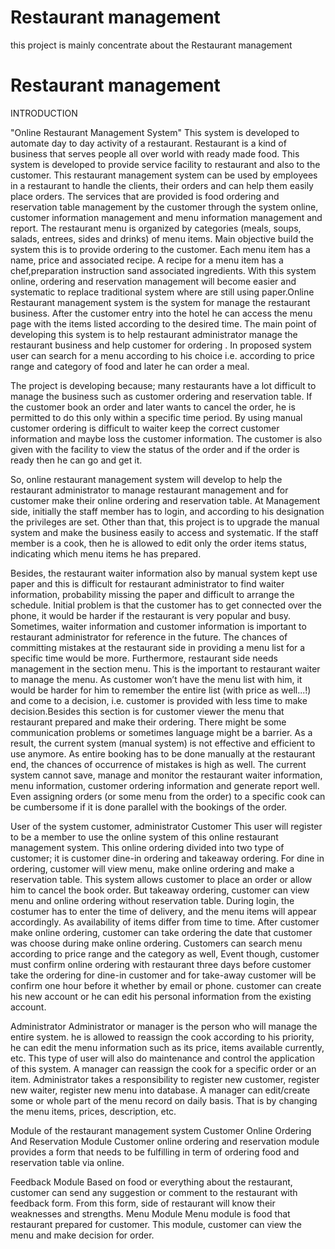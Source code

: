 
# Restaurant management
this project is mainly concentrate about the Restaurant management

# Restaurant management
INTRODUCTION 

"Online Restaurant Management System"  This system is developed to automate day to day activity of a restaurant. Restaurant is a kind of business that serves people all over world with ready made food. This system is developed to provide service facility to restaurant and also to the customer. This restaurant management system can be used by employees in a restaurant to handle the clients, their orders and can help them easily  place orders. The services that are provided is food ordering and reservation table management by the customer through the system online, customer information management and  menu information management and report. The restaurant menu is organized by categories (meals, soups, salads, entrees, sides and drinks) of menu items. 
Main objective build the system this is to provide ordering to the customer. Each menu item has a name, price and associated recipe. A recipe for a menu item has a chef,preparation instruction sand associated ingredients. With this system online, ordering and reservation management will become easier and systematic to replace traditional system where are still using paper.Online Restaurant management system is the system for manage the restaurant business. After  the customer entry into the hotel he can access the menu page with the items listed according to the desired time. 
The main point of developing this system is to help restaurant administrator manage the restaurant business and help customer for ordering . In proposed system user can search for a menu according to his choice i.e. according to price range and category of food and later he can order a meal.

The project is developing because; many restaurants have a lot difficult to manage the business such as customer ordering and reservation table. If the customer book an order and later wants to cancel the order, he is permitted to do this only within a specific time period. By using manual customer ordering is difficult to waiter keep the correct customer information and maybe loss the customer information. The customer is also given with the facility to view the status of the order and if the order is ready then he can go and get it.

So, online restaurant management system will develop to help the restaurant administrator to manage restaurant management and for customer make their online ordering and reservation table. At Management side, initially the staff member has to login, and according to his designation the privileges are set. Other than that, this project is to upgrade the manual system and make the business easily to access and systematic. If the staff member is a cook, then he is allowed to edit only the order items status, indicating which menu items he has prepared.


Besides, the restaurant waiter information also by manual system kept use paper and this is difficult for restaurant administrator to find waiter information, probability missing the paper and difficult to arrange the schedule. Initial problem is that the customer has to get connected over the phone, it would be harder if the restaurant is very popular and busy. Sometimes, waiter information and customer information is important to restaurant administrator for reference in the future. The chances of committing mistakes at the restaurant side in providing a menu list for a specific time would be more.
Furthermore, restaurant side needs management in the section menu. This is the important to restaurant waiter to manage the menu. As customer won’t have the menu list with him, it would be harder for him to remember the entire list (with price as well...!) and come to a decision, i.e. customer is provided with less time to make decision.Besides this section is for customer viewer the menu that restaurant prepared and make their ordering.
There might be some communication problems or sometimes language might be a barrier. As a result, the current system (manual system) is not effective and efficient to use anymore. As entire booking has to be done manually at the restaurant end, the chances of occurrence of mistakes is high as well. The current system cannot save, manage and monitor the restaurant waiter information, menu information, customer ordering information and generate report well. Even assigning orders (or some menu from the order) to a specific cook can be cumbersome if it is done parallel with the bookings of the order.

User of the system
customer, administrator
Customer
This user will register to be a member to use the online system of this online restaurant management system. This online ordering divided into two type of customer; it is customer dine-in ordering and takeaway ordering. For dine in ordering, customer will view menu, make online ordering and make a reservation table. This system allows customer to place an order or allow him to cancel the book order.  But takeaway ordering, customer can view menu and online ordering without reservation table. During login, the costumer has to enter the time of delivery, and the menu items will appear accordingly. As availability of items differ from time to time. After customer make online ordering, customer can take ordering the date that customer was choose during make online ordering. Customers can search menu according to price range and the category as well, Event though, customer must confirm online ordering with restaurant three days before customer take the ordering for dine-in customer and for take-away customer will be confirm one hour before it whether by email or phone. customer can create his new account or he can edit his personal information from the existing account.

Administrator 
Administrator or manager is the person who will manage the entire system. he is allowed to reassign the cook according to his priority, he can edit the menu information such as its price, items available currently, etc. This type of user will also do maintenance and control the application of this system. A manager can reassign the cook for a specific order or an item. Administrator takes a responsibility to register new customer, register new waiter, register new menu into database. A manager can edit/create some or whole part of the menu record on daily basis. That is by changing the menu items, prices, description, etc.

Module of the restaurant management system
Customer Online Ordering And Reservation Module
Customer online ordering and reservation module provides a form that needs to be fulfilling in term of ordering food and reservation table via online.

Feedback Module
Based on food or everything about the restaurant, customer can send any suggestion or comment to the restaurant with feedback form. From this form, side of restaurant will know their weaknesses and strengths.
Menu Module
Menu module is food that restaurant prepared for customer. This module, customer can view the menu and make decision for order.





